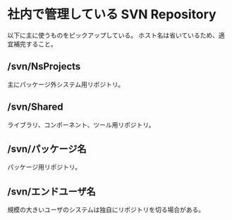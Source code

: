 # 社内で管理している SVN Repository

以下に主に使うものをピックアップしている。
ホスト名は省いているため、適宜補完すること。

## /svn/NsProjects

主にパッケージ外システム用リポジトリ。

## /svn/Shared

ライブラリ、コンポーネント、ツール用リポジトリ。

## /svn/パッケージ名

パッケージ用リポジトリ。

## /svn/エンドユーザ名

規模の大きいユーザのシステムは独自にリポジトリを切る場合がある。
